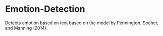 # Emotion-Detection
Detects emotion based on text based on the model by Pennington, Socher, and Manning (2014). 
